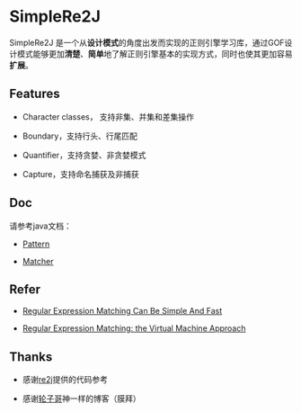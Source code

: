 # SimpleRe2J

SimpleRe2J 是一个从**设计模式**的角度出发而实现的正则引擎学习库，通过GOF设计模式能够更加**清楚**、**简单**地了解正则引擎基本的实现方式，同时也使其更加容易**扩展**。

## Features

* Character classes， 支持非集、并集和差集操作

* Boundary，支持行头、行尾匹配

* Quantifier，支持贪婪、非贪婪模式

* Capture，支持命名捕获及非捕获

## Doc

请参考java文档：

* [Pattern](http://docs.oracle.com/javase/8/docs/api/java/util/regex/Pattern.html)

* [Matcher](http://docs.oracle.com/javase/8/docs/api/java/util/regex/Matcher.html)

## Refer

* [Regular Expression Matching Can Be Simple And Fast](https://swtch.com/~rsc/regexp/regexp1.html)

* [Regular Expression Matching: the Virtual Machine Approach](https://swtch.com/~rsc/regexp/regexp2.html)

## Thanks

* 感谢[re2j](https://github.com/google/re2j)提供的代码参考

* 感谢[轮子哥](http://www.cnblogs.com/geniusvczh/)神一样的博客（膜拜）
